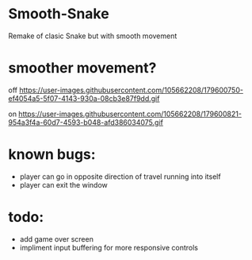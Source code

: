 # Smooth-Snake
Remake of clasic Snake but with smooth movement

# smoother movement?
off
https://user-images.githubusercontent.com/105662208/179600750-ef4054a5-5f07-4143-930a-08cb3e87f9dd.gif

on
https://user-images.githubusercontent.com/105662208/179600821-954a3f4a-60d7-4593-b048-afd386034075.gif


# known bugs: 
  - player can go in opposite direction of travel running into itself
  - player can exit the window
  
# todo:
  - add game over screen
  - impliment input buffering for more responsive controls
  
 
